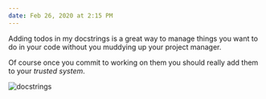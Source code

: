 ```yaml
---
date: Feb 26, 2020 at 2:15 PM
---
```


Adding todos in my docstrings is a great way to manage things you want to do in your code without you muddying up your project manager.

Of course once you commit to working on them you should really add them to your _trusted system_.

![docstrings](https://kjaymiller.s3-us-west-2.amazonaws.com/images/CleanShot-2020-02-26-at-14.13.25-2x.png)
